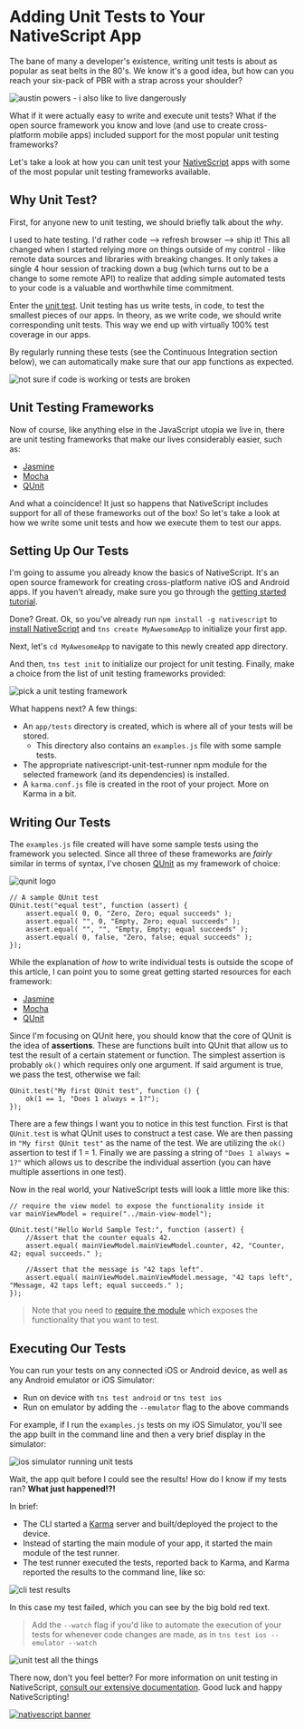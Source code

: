 # Adding Unit Tests to Your NativeScript App

The bane of many a developer's existence, writing unit tests is about as popular as seat belts in the 80's. We know it's a good idea, but how can you reach your six-pack of PBR with a strap across your shoulder?

![austin powers - i also like to live dangerously](live-dangerously.jpg)

What if it were actually easy to write and execute unit tests? What if the open source framework you know and love (and use to create cross-platform mobile apps) included support for the most popular unit testing frameworks?

Let's take a look at how you can unit test your [NativeScript](https://www.nativescript.org/) apps with some of the most popular unit testing frameworks available.

## Why Unit Test?

First, for anyone new to unit testing, we should briefly talk about the *why*.

I used to hate testing. I'd rather code --> refresh browser --> ship it! This all changed when I started relying more on things outside of my control - like remote data sources and libraries with breaking changes. It only takes a single 4 hour session of tracking down a bug (which turns out to be a change to some remote API) to realize that adding simple automated tests to your code is a valuable and worthwhile time commitment.

Enter the [unit test](https://en.wikipedia.org/wiki/Unit_testing). Unit testing has us write tests, in code, to test the smallest pieces of our apps. In theory, as we write code, we should write corresponding unit tests. This way we end up with virtually 100% test coverage in our apps.

By regularly running these tests (see the Continuous Integration section below), we can automatically make sure that our app functions as expected.

![not sure if code is working or tests are broken](unit-tests-broken.gif)

## Unit Testing Frameworks

Now of course, like anything else in the JavaScript utopia we live in, there are unit testing frameworks that make our lives considerably easier, such as:

- [Jasmine](https://jasmine.github.io/)
- [Mocha](https://mochajs.org/)
- [QUnit](https://qunitjs.com/)

And what a coincidence! It just so happens that NativeScript includes support for all of these frameworks out of the box! So let's take a look at how we write some unit tests and how we execute them to test our apps.

## Setting Up Our Tests

I'm going to assume you already know the basics of NativeScript. It's an open source framework for creating cross-platform native iOS and Android apps. If you haven't already, make sure you go through the [getting started tutorial](http://docs.nativescript.org/angular/start/introduction.html).

Done? Great. Ok, so you've already run `npm install -g nativescript` to [install NativeScript](https://docs.nativescript.org/start/quick-setup) and `tns create MyAwesomeApp` to initialize your first app.

Next, let's `cd MyAwesomeApp` to navigate to this newly created app directory.

And then, `tns test init` to initialize our project for unit testing. Finally, make a choice from the list of unit testing frameworks provided:

![pick a unit testing framework](pick-framework.png)

What happens next? A few things:

- An `app/tests` directory is created, which is where all of your tests will be stored.
	- This directory also contains an `examples.js` file with some sample tests.
- The appropriate nativescript-unit-test-runner npm module for the selected framework (and its dependencies) is installed.
- A `karma.conf.js` file is created in the root of your project. More on Karma in a bit.

## Writing Our Tests

The `examples.js` file created will have some sample tests using the framework you selected. Since all three of these frameworks are *fairly* similar in terms of syntax, I've chosen [QUnit](https://qunitjs.com/) as my framework of choice:

![qunit logo](qunit.png)

	// A sample QUnit test
	QUnit.test("equal test", function (assert) {
		assert.equal( 0, 0, "Zero, Zero; equal succeeds" );
		assert.equal( "", 0, "Empty, Zero; equal succeeds" );
		assert.equal( "", "", "Empty, Empty; equal succeeds" );
		assert.equal( 0, false, "Zero, false; equal succeeds" );
	});

While the explanation of *how* to write individual tests is outside the scope of this article, I can point you to some great getting started resources for each framework:

- [Jasmine](https://jasmine.github.io/pages/getting_started.html)
- [Mocha](https://mochajs.org/#getting-started)
- [QUnit](https://qunitjs.com/cookbook/)

Since I'm focusing on QUnit here, you should know that the core of QUnit is the idea of **assertions**. These are functions built into QUnit that allow us to test the result of a certain statement or function. The simplest assertion is probably `ok()` which requires only one argument. If said argument is true, we pass the test, otherwise we fail:

	QUnit.test("My first QUnit test", function () {
	    ok(1 == 1, "Does 1 always = 1?");
	});

There are a few things I want you to notice in this test function. First is that `QUnit.test` is what QUnit uses to construct a test case. We are then passing in `"My first QUnit test"` as the name of the test. We are utilizing the `ok()` assertion to test if 1 = 1. Finally we are passing a string of `"Does 1 always = 1?"` which allows us to describe the individual assertion (you can have multiple assertions in one test).

Now in the real world, your NativeScript tests will look a little more like this:

	// require the view model to expose the functionality inside it
	var mainViewModel = require("../main-view-model");

	QUnit.test("Hello World Sample Test:", function (assert) {
		//Assert that the counter equals 42.	    
		assert.equal( mainViewModel.mainViewModel.counter, 42, "Counter, 42; equal succeeds." );

		//Assert that the message is "42 taps left".
	    assert.equal( mainViewModel.mainViewModel.message, "42 taps left", "Message, 42 taps left; equal succeeds." );
	});

> Note that you need to [require the module](https://docs.nativescript.org/runtimes/require) which exposes the functionality that you want to test.

## Executing Our Tests

You can run your tests on any connected iOS or Android device, as well as any Android emulator or iOS Simulator:

- Run on device with `tns test android` or `tns test ios`
- Run on emulator by adding the `--emulator` flag to the above commands

For example, if I run the `examples.js` tests on my iOS Simulator, you'll see the app built in the command line and then a very brief display in the simulator:

![ios simulator running unit tests](ios-simulator-tests.png)

Wait, the app quit before I could see the results! How do I know if my tests ran? **What just happened!?!**

In brief:

- The CLI started a [Karma](https://karma-runner.github.io/1.0/index.html) server and built/deployed the project to the device.
- Instead of starting the main module of your app, it started the main module of the test runner.
- The test runner executed the tests, reported back to Karma, and Karma reported the results to the command line, like so:

![cli test results](cli-test-results.png)

In this case my test failed, which you can see by the big bold red text.

> Add the `--watch` flag if you'd like to automate the execution of your tests for whenever code changes are made, as in `tns test ios --emulator --watch`

![unit test all the things](unit-test-all.jpg)

There now, don't you feel better? For more information on unit testing in NativeScript, [consult our extensive documentation](https://docs.nativescript.org/tooling/testing). Good luck and happy NativeScripting!

[![nativescript banner](nativescript-banner.jpeg)](https://www.nativescript.org/)